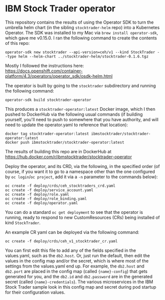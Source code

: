# IBM Stock Trader operator
This repository contains the results of using the Operator SDK to turn the umbrella helm chart (in the sibling `stocktrader-helm` repo) into a Kubernetes Operator.
The SDK was installed to my Mac via `brew install operator-sdk`, which gave me v0.15.0.  I ran the following command to create the contents of this repo:
```
operator-sdk new stocktrader --api-version=ceh/v1 --kind StockTrader --type helm --helm-chart ../stocktrader-helm/stocktrader-0.1.6.tgz
```
Mostly I followed the instructions here: https://docs.openshift.com/container-platform/4.3/operators/operator_sdk/osdk-helm.html

The operator is built by going to the `stocktrader` subdirectory and running the following command:
```
operator-sdk build stocktrader-operator
```
This produces a `stocktrader-operator:latest` Docker image, which I then pushed to DockerHub via the following usual commands (if building yourself, you'll need to push to somewhere that you have authority, and will need to update the operator.yaml to reference that location):
```
docker tag stocktrader-operator:latest ibmstocktrader/stocktrader-operator:latest
docker push ibmstocktrader/stocktrader-operator:latest
```
The results of building this repo are in DockerHub at https://hub.docker.com/r/ibmstocktrader/stocktrader-operator

Deploy the operator, and its CRD, via the following, in the specified order (of course, if you want it to go to a namespace other than the one configured by `oc login`/`oc project`, add it via a `-n` parameter to the commands below):
```
oc create -f deploy/crds/ceh_stocktraders_crd.yaml
oc create -f deploy/service_account.yaml
oc create -f deploy/role.yaml
oc create -f deploy/role_binding.yaml
oc create -f deploy/operator.yaml
```
You can do a standard `oc get deployment` to see that the operator is running, ready to respond to new CustomResources (CRs) being installed of kind `StockTrader`.

An example CR yaml can be deployed via the following command:
```
oc create -f deploy/crds/ceh_v1_stocktrader_cr.yaml
```
You can first edit this file to add any of the fields specified in the values.yaml, such as the `db2.host`.
Or, just run the default, then edit the values in the config map and/or the secret, which is where most of the settings from the values.yaml end up.
For example, the `db2.host` and `db2.port` are placed in the config map (called `{name}-config`) that gets generated for you, and the `db2.id` and `db2.password` are in the generated secret (called `{name}-credentials`).
The various microservices in the IBM Stock Trader sample look in this config map and secret during pod startup for their configuration values.
